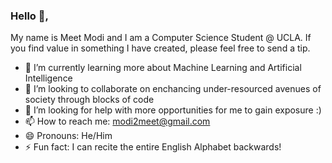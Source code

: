 ### Hello 👋,

My name is Meet Modi and I am a Computer Science Student @ UCLA.  If you find value in something I have created, please feel free to send a tip. 
- 🌱 I’m currently learning more about Machine Learning and Artificial Intelligence
- 👯 I’m looking to collaborate on enchancing under-resourced avenues of society through blocks of code
- 🤔 I’m looking for help with more opportunities for me to gain exposure :)
- 📫 How to reach me: modi2meet@gmail.com
- 😄 Pronouns: He/Him
- ⚡ Fun fact: I can recite the entire English Alphabet backwards!
